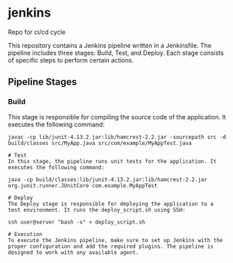 # jenkins
Repo for ci/cd cycle

This repository contains a Jenkins pipeline written in a Jenkinsfile. The pipeline includes three stages: Build, Test, and Deploy. Each stage consists of specific steps to perform certain actions.

## Pipeline Stages

### Build
This stage is responsible for compiling the source code of the application. It executes the following command:
```shell
javac -cp lib/junit-4.13.2.jar:lib/hamcrest-2.2.jar -sourcepath src -d build/classes src/MyApp.java src/com/example/MyAppTest.java

# Test
In this stage, the pipeline runs unit tests for the application. It executes the following command:

java -cp build/classes:lib/junit-4.13.2.jar:lib/hamcrest-2.2.jar org.junit.runner.JUnitCore com.example.MyAppTest

# Deploy
The Deploy stage is responsible for deploying the application to a test environment. It runs the deploy_script.sh using SSH:

ssh user@server "bash -s" < deploy_script.sh

# Execution
To execute the Jenkins pipeline, make sure to set up Jenkins with the proper configuration and add the required plugins. The pipeline is designed to work with any available agent.
